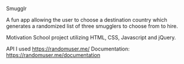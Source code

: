 Smugglr

A fun app allowing the user to choose a destination country which generates a randomized list of three smugglers to choose from to hire.

Motivation
School project utilizing HTML, CSS, Javascript and jQuery.

API
I used https://randomuser.me/
Documentation: https://randomuser.me/documentation
